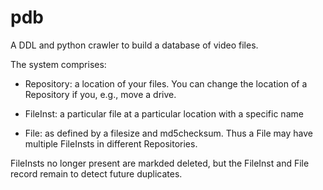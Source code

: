 pdb
===


A DDL and python crawler to build a database of video files.  

The system comprises:

  - Repository:  a location of your files.  You can change the location of a Repository if you, e.g., move a drive.
  
  - FileInst:  a particular file at a particular location with a specific name
  
  - File: as defined by a filesize and md5checksum. Thus a File may have multiple FileInsts in different Repositories.
  

FileInsts no longer present are markded deleted, but the FileInst and File record remain to detect future duplicates.
